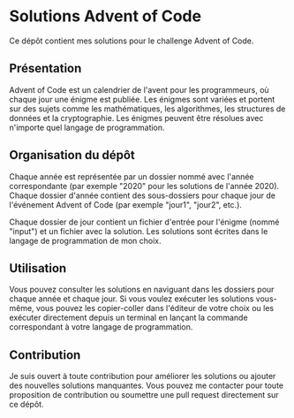 # Solutions Advent of Code

Ce dépôt contient mes solutions pour le challenge Advent of Code.

## Présentation

Advent of Code est un calendrier de l'avent pour les programmeurs, où chaque jour une énigme est publiée. Les énigmes sont variées et portent sur des sujets comme les mathématiques, les algorithmes, les structures de données et la cryptographie. Les énigmes peuvent être résolues avec n'importe quel langage de programmation.



## Organisation du dépôt
Chaque année est représentée par un dossier nommé avec l'année correspondante (par exemple "2020" pour les solutions de l'année 2020). Chaque dossier d'année contient des sous-dossiers pour chaque jour de l'événement Advent of Code (par exemple "jour1", "jour2", etc.).

Chaque dossier de jour contient un fichier d'entrée pour l'énigme (nommé "input") et un fichier avec la solution. Les solutions sont écrites dans le langage de programmation de mon choix.


## Utilisation
Vous pouvez consulter les solutions en naviguant dans les dossiers pour chaque année et chaque jour. Si vous voulez exécuter les solutions vous-même, vous pouvez les copier-coller dans l'éditeur de votre choix ou les exécuter directement depuis un terminal en lançant la commande correspondant à votre langage de programmation.


## Contribution
Je suis ouvert à toute contribution pour améliorer les solutions ou ajouter des nouvelles solutions manquantes. Vous pouvez me contacter pour toute proposition de contribution ou soumettre une pull request directement sur ce dépôt.
